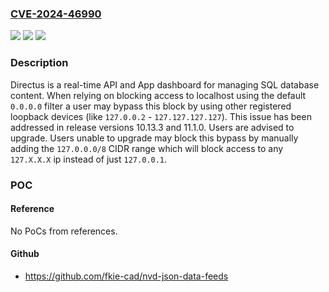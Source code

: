 ### [CVE-2024-46990](https://cve.mitre.org/cgi-bin/cvename.cgi?name=CVE-2024-46990)
![](https://img.shields.io/static/v1?label=Product&message=directus&color=blue)
![](https://img.shields.io/static/v1?label=Version&message=%3D%20%3C%2010.13.3%20&color=brighgreen)
![](https://img.shields.io/static/v1?label=Vulnerability&message=CWE-284%3A%20Improper%20Access%20Control&color=brighgreen)

### Description

Directus is a real-time API and App dashboard for managing SQL database content. When relying on blocking access to localhost using the default `0.0.0.0` filter a user may bypass this block by using other registered loopback devices (like `127.0.0.2` - `127.127.127.127`). This issue has been addressed in release versions 10.13.3 and 11.1.0. Users are advised to upgrade. Users unable to upgrade may block this bypass by manually adding the `127.0.0.0/8` CIDR range which will block access to any `127.X.X.X` ip instead of just `127.0.0.1`.

### POC

#### Reference
No PoCs from references.

#### Github
- https://github.com/fkie-cad/nvd-json-data-feeds

